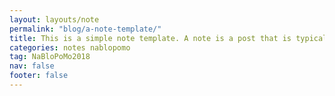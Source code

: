 ```yaml
---
layout: layouts/note
permalink: "blog/a-note-template/"
title: This is a simple note template. A note is a post that is typically short unstructured plain text, written & posted quickly, that has its own permalink page.
categories: notes nablopomo
tag: NaBloPoMo2018
nav: false
footer: false
---
```

